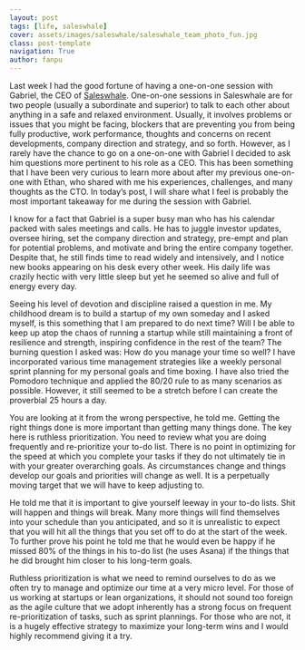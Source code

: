 ```yaml
---
layout: post
tags: [life, saleswhale]
cover: assets/images/saleswhale/saleswhale_team_photo_fun.jpg
class: post-template
navigation: True
author: fanpu
---
```

Last week I had the good fortune of having a one-on-one session with Gabriel, the CEO of [Saleswhale](https://saleswhale.com). One-on-one sessions in Saleswhale are for two people (usually a subordinate and superior) to talk to each other about anything in a safe and relaxed environment. Usually, it involves problems or issues that you might be facing, blockers that are preventing you from being fully productive, work performance, thoughts and concerns on recent developments, company direction and strategy, and so forth. However, as I rarely have the chance to go on a one-on-one with Gabriel I decided to ask him questions more pertinent to his role as a CEO. This has been something that I have been very curious to learn more about after my previous one-on-one with Ethan, who shared with me his experiences, challenges, and many thoughts as the CTO. In today’s post, I will share what I feel is probably the most important takeaway for me during the session with Gabriel.

I know for a fact that Gabriel is a super busy man who has his calendar packed with sales meetings and calls. He has to juggle investor updates, oversee hiring, set the company direction and strategy, pre-empt and plan for potential problems, and motivate and bring the entire company together. Despite that, he still finds time to read widely and intensively, and I notice new books appearing on his desk every other week. His daily life was crazily hectic with very little sleep but yet he seemed so alive and full of energy every day.

Seeing his level of devotion and discipline raised a question in me. My childhood dream is to build a startup of my own someday and I asked myself, is this something that I am prepared to do next time? Will I be able to keep up atop the chaos of running a startup while still maintaining a front of resilience and strength, inspiring confidence in the rest of the team? The burning question I asked was: How do you manage your time so well? I have incorporated various time management strategies like a weekly personal sprint planning for my personal goals and time boxing. I have also tried the Pomodoro technique and applied the 80/20 rule to as many scenarios as possible. However, it still seemed to be a stretch before I can create the proverbial 25 hours a day.

You are looking at it from the wrong perspective, he told me. Getting the right things done is more important than getting many things done. The key here is ruthless prioritization. You need to review what you are doing frequently and re-prioritize your to-do list. There is no point in optimizing for the speed at which you complete your tasks if they do not ultimately tie in with your greater overarching goals. As circumstances change and things develop our goals and priorities will change as well. It is a perpetually moving target that we will have to keep adjusting to.

He told me that it is important to give yourself leeway in your to-do lists. Shit will happen and things will break. Many more things will find themselves into your schedule than you anticipated, and so it is unrealistic to expect that you will hit all the things that you set off to do at the start of the week. To further prove his point he told me that he would even be happy if he missed 80% of the things in his to-do list (he uses Asana) if the things that he did brought him closer to his long-term goals.

Ruthless prioritization is what we need to remind ourselves to do as we often try to manage and optimize our time at a very micro level. For those of us working at startups or lean organizations, it should not sound too foreign as the agile culture that we adopt inherently has a strong focus on frequent re-prioritization of tasks, such as sprint plannings. For those who are not, it is a hugely effective strategy to maximize your long-term wins and I would highly recommend giving it a try.
